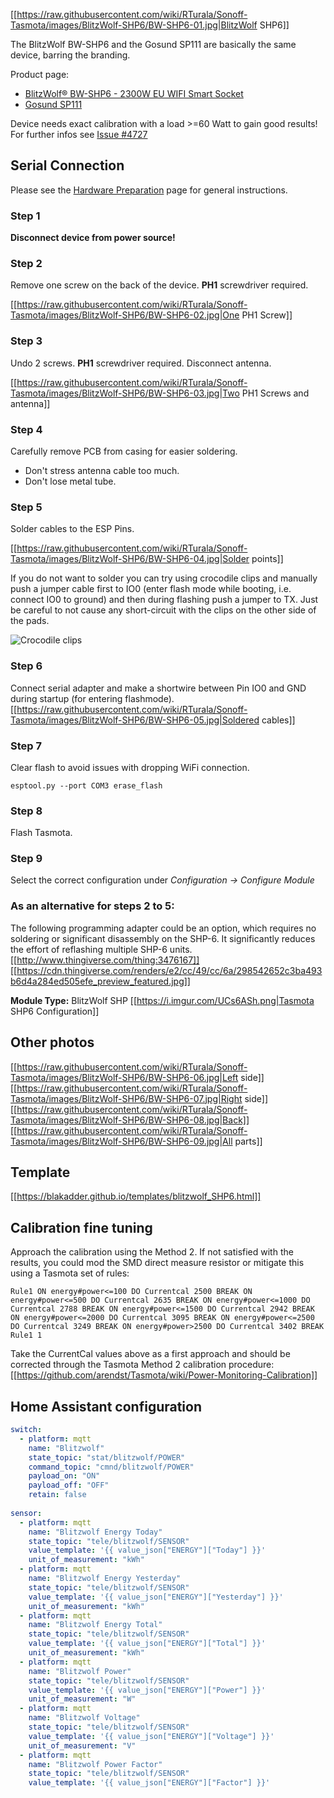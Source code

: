 [[https://raw.githubusercontent.com/wiki/RTurala/Sonoff-Tasmota/images/BlitzWolf-SHP6/BW-SHP6-01.jpg|BlitzWolf SHP6]]

The BlitzWolf BW-SHP6 and the Gosund SP111 are basically the same device, barring the branding.  

Product page:
- [BlitzWolf® BW-SHP6 - 2300W EU WIFI Smart Socket](https://www.blitzwolf.com/2300W-EU-WIFI-Smart-Socket-p-300.html)
- [Gosund SP111](https://www.gosund.store/)  

Device needs exact calibration with a load >=60 Watt to gain good results!
For further infos see [Issue #4727](https://github.com/arendst/Tasmota/issues/4727)

## Serial Connection

Please see the [Hardware Preparation](https://github.com/arendst/Tasmota/wiki/Hardware-Preparation) page for general instructions.

### Step 1
**Disconnect device from power source!**

### Step 2
Remove one screw on the back of the device. **PH1** screwdriver required.

[[https://raw.githubusercontent.com/wiki/RTurala/Sonoff-Tasmota/images/BlitzWolf-SHP6/BW-SHP6-02.jpg|One PH1 Screw]]

### Step 3
Undo 2 screws. **PH1** screwdriver required.
Disconnect antenna.

[[https://raw.githubusercontent.com/wiki/RTurala/Sonoff-Tasmota/images/BlitzWolf-SHP6/BW-SHP6-03.jpg|Two PH1 Screws and antenna]]

### Step 4
Carefully remove PCB from casing for easier soldering.
* Don't stress antenna cable too much.
* Don't lose metal tube.

### Step 5
Solder cables to the ESP Pins.

[[https://raw.githubusercontent.com/wiki/RTurala/Sonoff-Tasmota/images/BlitzWolf-SHP6/BW-SHP6-04.jpg|Solder points]]

If you do not want to solder you can try using crocodile clips and manually push a jumper cable first to IO0 (enter flash mode while booting, i.e. connect IO0 to ground) and then during flashing push a jumper to TX. Just be careful to not cause any short-circuit with the clips on the other side of the pads.

![Crocodile clips](https://nc.jahnen.me/apps/files_sharing/publicpreview/ES2nWDNsgc9MgJY?x=1920&y=685&a=true&file=blitzwolf_shp6_crocodile_clips.jpg)


### Step 6
Connect serial adapter and make a shortwire between Pin IO0 and GND during startup (for entering flashmode).
[[https://raw.githubusercontent.com/wiki/RTurala/Sonoff-Tasmota/images/BlitzWolf-SHP6/BW-SHP6-05.jpg|Soldered cables]]

### Step 7
Clear flash to avoid issues with dropping WiFi connection.
```
esptool.py --port COM3 erase_flash
```

### Step 8
Flash Tasmota.

### Step 9
Select the correct configuration under _Configuration -> Configure Module_

### As an alternative for steps 2 to 5: 
The following programming adapter could be an option, which requires no soldering or significant disassembly on the SHP-6.
It significantly reduces the effort of reflashing multiple SHP-6 units.
[[http://www.thingiverse.com/thing:3476167]]
[[https://cdn.thingiverse.com/renders/e2/cc/49/cc/6a/298542652c3ba493b6d4a284ed505efe_preview_featured.jpg]]


**Module Type:** BlitzWolf SHP
[[https://i.imgur.com/UCs6ASh.png|Tasmota SHP6 Configuration]]



## Other photos

[[https://raw.githubusercontent.com/wiki/RTurala/Sonoff-Tasmota/images/BlitzWolf-SHP6/BW-SHP6-06.jpg|Left side]]
[[https://raw.githubusercontent.com/wiki/RTurala/Sonoff-Tasmota/images/BlitzWolf-SHP6/BW-SHP6-07.jpg|Right side]]
[[https://raw.githubusercontent.com/wiki/RTurala/Sonoff-Tasmota/images/BlitzWolf-SHP6/BW-SHP6-08.jpg|Back]]
[[https://raw.githubusercontent.com/wiki/RTurala/Sonoff-Tasmota/images/BlitzWolf-SHP6/BW-SHP6-09.jpg|All parts]]

## Template
[[https://blakadder.github.io/templates/blitzwolf_SHP6.html]]

## Calibration fine tuning
Approach the calibration using the Method 2. If not satisfied with the results, you could mod the SMD direct measure resistor or mitigate this using a Tasmota set of rules:

```
Rule1 ON energy#power<=100 DO Currentcal 2500 BREAK ON energy#power<=500 DO Currentcal 2635 BREAK ON energy#power<=1000 DO Currentcal 2788 BREAK ON energy#power<=1500 DO Currentcal 2942 BREAK ON energy#power<=2000 DO Currentcal 3095 BREAK ON energy#power<=2500 DO Currentcal 3249 BREAK ON energy#power>2500 DO Currentcal 3402 BREAK 
Rule1 1
```

Take the CurrentCal values above as a first approach and should be corrected through the Tasmota Method 2 calibration procedure: [[https://github.com/arendst/Tasmota/wiki/Power-Monitoring-Calibration]]

## Home Assistant configuration 
```yaml
switch:
  - platform: mqtt
    name: "Blitzwolf"
    state_topic: "stat/blitzwolf/POWER"
    command_topic: "cmnd/blitzwolf/POWER"
    payload_on: "ON"
    payload_off: "OFF"
    retain: false
  
sensor:
  - platform: mqtt
    name: "Blitzwolf Energy Today"
    state_topic: "tele/blitzwolf/SENSOR"
    value_template: '{{ value_json["ENERGY"]["Today"] }}'
    unit_of_measurement: "kWh"
  - platform: mqtt
    name: "Blitzwolf Energy Yesterday"
    state_topic: "tele/blitzwolf/SENSOR"
    value_template: '{{ value_json["ENERGY"]["Yesterday"] }}'
    unit_of_measurement: "kWh"
  - platform: mqtt
    name: "Blitzwolf Energy Total"
    state_topic: "tele/blitzwolf/SENSOR"
    value_template: '{{ value_json["ENERGY"]["Total"] }}'
    unit_of_measurement: "kWh"
  - platform: mqtt
    name: "Blitzwolf Power"
    state_topic: "tele/blitzwolf/SENSOR"
    value_template: '{{ value_json["ENERGY"]["Power"] }}'
    unit_of_measurement: "W"
  - platform: mqtt
    name: "Blitzwolf Voltage"
    state_topic: "tele/blitzwolf/SENSOR"
    value_template: '{{ value_json["ENERGY"]["Voltage"] }}'
    unit_of_measurement: "V"
  - platform: mqtt
    name: "Blitzwolf Power Factor"
    state_topic: "tele/blitzwolf/SENSOR"
    value_template: '{{ value_json["ENERGY"]["Factor"] }}'
```
